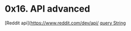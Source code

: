 # 0x16. API advanced
[Reddit api](https://www.reddit.com/dev/api/
[query String](https://en.wikipedia.org/wiki/Query_string)
